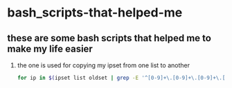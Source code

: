 # bash_scripts-that-helped-me

## these are some bash scripts that helped me to make my life easier

1. the one is used for copying my ipset from one list to another
   ```bash
   for ip in $(ipset list oldset | grep -E '^[0-9]+\.[0-9]+\.[0-9]+\.[0-9]+'); do ipset add newset $ip; done
   ```
